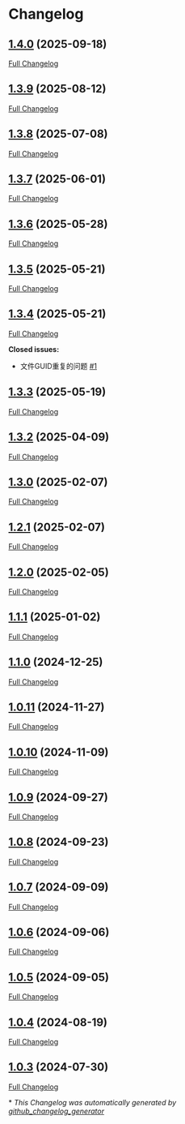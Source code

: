 # Changelog

## [1.4.0](https://github.com/GameFrameX/com.gameframex.unity/tree/1.4.0) (2025-09-18)

[Full Changelog](https://github.com/GameFrameX/com.gameframex.unity/compare/1.3.9...1.4.0)

## [1.3.9](https://github.com/GameFrameX/com.gameframex.unity/tree/1.3.9) (2025-08-12)

[Full Changelog](https://github.com/GameFrameX/com.gameframex.unity/compare/1.3.8...1.3.9)

## [1.3.8](https://github.com/GameFrameX/com.gameframex.unity/tree/1.3.8) (2025-07-08)

[Full Changelog](https://github.com/GameFrameX/com.gameframex.unity/compare/1.3.7...1.3.8)

## [1.3.7](https://github.com/GameFrameX/com.gameframex.unity/tree/1.3.7) (2025-06-01)

[Full Changelog](https://github.com/GameFrameX/com.gameframex.unity/compare/1.3.6...1.3.7)

## [1.3.6](https://github.com/GameFrameX/com.gameframex.unity/tree/1.3.6) (2025-05-28)

[Full Changelog](https://github.com/GameFrameX/com.gameframex.unity/compare/1.3.5...1.3.6)

## [1.3.5](https://github.com/GameFrameX/com.gameframex.unity/tree/1.3.5) (2025-05-21)

[Full Changelog](https://github.com/GameFrameX/com.gameframex.unity/compare/1.3.4...1.3.5)

## [1.3.4](https://github.com/GameFrameX/com.gameframex.unity/tree/1.3.4) (2025-05-21)

[Full Changelog](https://github.com/GameFrameX/com.gameframex.unity/compare/1.3.3...1.3.4)

**Closed issues:**

- 文件GUID重复的问题 [\#1](https://github.com/GameFrameX/com.gameframex.unity/issues/1)

## [1.3.3](https://github.com/GameFrameX/com.gameframex.unity/tree/1.3.3) (2025-05-19)

[Full Changelog](https://github.com/GameFrameX/com.gameframex.unity/compare/1.3.2...1.3.3)

## [1.3.2](https://github.com/GameFrameX/com.gameframex.unity/tree/1.3.2) (2025-04-09)

[Full Changelog](https://github.com/GameFrameX/com.gameframex.unity/compare/1.3.0...1.3.2)

## [1.3.0](https://github.com/GameFrameX/com.gameframex.unity/tree/1.3.0) (2025-02-07)

[Full Changelog](https://github.com/GameFrameX/com.gameframex.unity/compare/1.2.1...1.3.0)

## [1.2.1](https://github.com/GameFrameX/com.gameframex.unity/tree/1.2.1) (2025-02-07)

[Full Changelog](https://github.com/GameFrameX/com.gameframex.unity/compare/1.2.0...1.2.1)

## [1.2.0](https://github.com/GameFrameX/com.gameframex.unity/tree/1.2.0) (2025-02-05)

[Full Changelog](https://github.com/GameFrameX/com.gameframex.unity/compare/1.1.1...1.2.0)

## [1.1.1](https://github.com/GameFrameX/com.gameframex.unity/tree/1.1.1) (2025-01-02)

[Full Changelog](https://github.com/GameFrameX/com.gameframex.unity/compare/1.1.0...1.1.1)

## [1.1.0](https://github.com/GameFrameX/com.gameframex.unity/tree/1.1.0) (2024-12-25)

[Full Changelog](https://github.com/GameFrameX/com.gameframex.unity/compare/1.0.11...1.1.0)

## [1.0.11](https://github.com/GameFrameX/com.gameframex.unity/tree/1.0.11) (2024-11-27)

[Full Changelog](https://github.com/GameFrameX/com.gameframex.unity/compare/1.0.10...1.0.11)

## [1.0.10](https://github.com/GameFrameX/com.gameframex.unity/tree/1.0.10) (2024-11-09)

[Full Changelog](https://github.com/GameFrameX/com.gameframex.unity/compare/1.0.9...1.0.10)

## [1.0.9](https://github.com/GameFrameX/com.gameframex.unity/tree/1.0.9) (2024-09-27)

[Full Changelog](https://github.com/GameFrameX/com.gameframex.unity/compare/1.0.8...1.0.9)

## [1.0.8](https://github.com/GameFrameX/com.gameframex.unity/tree/1.0.8) (2024-09-23)

[Full Changelog](https://github.com/GameFrameX/com.gameframex.unity/compare/1.0.7...1.0.8)

## [1.0.7](https://github.com/GameFrameX/com.gameframex.unity/tree/1.0.7) (2024-09-09)

[Full Changelog](https://github.com/GameFrameX/com.gameframex.unity/compare/1.0.6...1.0.7)

## [1.0.6](https://github.com/GameFrameX/com.gameframex.unity/tree/1.0.6) (2024-09-06)

[Full Changelog](https://github.com/GameFrameX/com.gameframex.unity/compare/1.0.5...1.0.6)

## [1.0.5](https://github.com/GameFrameX/com.gameframex.unity/tree/1.0.5) (2024-09-05)

[Full Changelog](https://github.com/GameFrameX/com.gameframex.unity/compare/1.0.4...1.0.5)

## [1.0.4](https://github.com/GameFrameX/com.gameframex.unity/tree/1.0.4) (2024-08-19)

[Full Changelog](https://github.com/GameFrameX/com.gameframex.unity/compare/1.0.3...1.0.4)

## [1.0.3](https://github.com/GameFrameX/com.gameframex.unity/tree/1.0.3) (2024-07-30)

[Full Changelog](https://github.com/GameFrameX/com.gameframex.unity/compare/793f226b9bb27ea14d01bd33505638231c45d3d8...1.0.3)



\* *This Changelog was automatically generated by [github_changelog_generator](https://github.com/github-changelog-generator/github-changelog-generator)*

